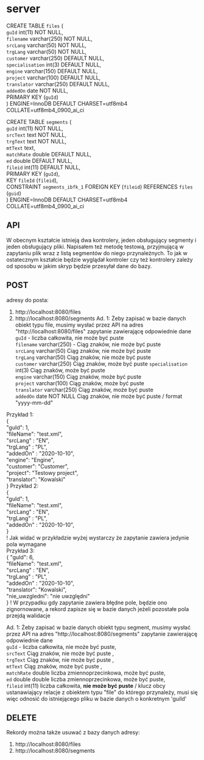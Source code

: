# server


CREATE TABLE `files` (  
  `guId` int(11) NOT NULL,  
  `filename` varchar(250) NOT NULL,  
  `srcLang` varchar(50) NOT NULL,  
  `trgLang` varchar(50) NOT NULL,  
  `customer` varchar(250) DEFAULT NULL,  
  `specialisation` int(3) DEFAULT NULL,  
  `engine` varchar(150) DEFAULT NULL,  
  `project` varchar(100) DEFAULT NULL,  
  `translator` varchar(250) DEFAULT NULL,  
  `addedOn` date NOT NULL,  
  PRIMARY KEY (`guId`)  
) ENGINE=InnoDB DEFAULT CHARSET=utf8mb4 COLLATE=utf8mb4_0900_ai_ci


CREATE TABLE `segments` (  
  `guId` int(11) NOT NULL,  
  `srcText` text NOT NULL,  
  `trgText` text NOT NULL,  
  `mtText` text,  
  `matchRate` double DEFAULT NULL,  
  `ed` double DEFAULT NULL,  
  `fileid` int(11) DEFAULT NULL,  
  PRIMARY KEY (`guId`),  
  KEY `fileId` (`fileid`),  
  CONSTRAINT `segments_ibfk_1` FOREIGN KEY (`fileid`) REFERENCES `files` (`guid`)  
) ENGINE=InnoDB DEFAULT CHARSET=utf8mb4 COLLATE=utf8mb4_0900_ai_ci

##  API
W obecnym kształcie istnieją dwa kontrolery, jeden obsługujący segmenty i jeden obsługujący pliki. Napisałem też metodę testową, przyjmującą w zapytaniu plik wraz z listą segmentów do niego przynależnych. To jak w ostatecznym kształcie będzie wyglądał kontroler czy też kontrolery zależy od sposobu w jakim skryp będzie przesyłał dane do bazy.

##  POST
adresy do posta:
1. http://localhost:8080/files
2. http://localhost:8080/segments
Ad. 1: Żeby zapisać w bazie danych obiekt typu file, musimy wysłać przez API na adres "http://localhost:8080/files" zapytanie zawierającę odpowiednie dane
  `guId` - liczba całkowita, nie może być puste  
  `filename` varchar(250) - Ciąg znaków, nie może być puste  
  `srcLang` varchar(50) Ciąg znaków, nie może być puste   
  `trgLang` varchar(50) Ciąg znaków, nie może być puste  
  `customer` varchar(250) Ciąg znaków, może być puste 
  `specialisation` int(3) Ciąg znaków, może być puste   
  `engine` varchar(150) Ciąg znaków, może być puste   
  `project` varchar(100) Ciąg znaków, może być puste   
  `translator` varchar(250) Ciąg znaków, może być puste  
  `addedOn` date NOT NULL Ciąg znaków, nie może być puste / format "yyyy-mm-dd"  
  
Przykład 1:  
{  
    "guId": 1,  
    "fileName": "test.xml",  
    "srcLang" : "EN",  
    "trgLang" : "PL",  
    "addedOn" : "2020-10-10",  
    "engine": "Engine",  
    "customer": "Customer",  
    "project": "Testowy project",  
    "translator": "Kowalski"  
}
Przykład 2:  
{  
    "guId": 1,  
    "fileName": "test.xml",  
    "srcLang" : "EN",  
    "trgLang" : "PL",  
    "addedOn" : "2020-10-10",  
}  
! Jak widać w przykładzie wyżej wystarczy że zapytanie zawiera jedynie pola wymagane  
Przykład 3:  
{
    "guId": 6,  
    "fileName": "test.xml",  
    "srcLang" : "EN",  
    "trgLang" : "PL",  
    "addedOn" : "2020-10-10",  
    "translator": "Kowalski",  
    "nie_uwzgledni": "nie uwzględni"  
}
! W przypadku gdy zapytanie zawiera błędne pole, będzie ono zignornowane, a rekord zapisze się w bazie danych jeżeli pozostałe pola przejdą walidacje  

Ad. 1: Żeby zapisać w bazie danych obiekt typu segment, musimy wysłać przez API na adres "http://localhost:8080/segments" zapytanie zawierającę odpowiednie dane  
  `guId` - liczba całkowita, nie może być puste,   
  `srcText` Ciąg znaków, nie może być puste ,  
  `trgText` Ciąg znaków, nie może być puste ,  
  `mtText` Ciąg znaków, może być puste ,  
  `matchRate` double liczba zmiennoprzecinkowa, może być puste,  
  `ed` double double liczba zmiennoprzecinkowa, może być puste,  
  `fileid` int(11)  liczba całkowita, <b>nie może być puste</b> / klucz obcy ustanawiający relacje z obiektem typu "file" do którego przynależy, musi się więc odnosić do istniejącego pliku w bazie danych o konkretnym 'guiId' 

##  DELETE
Rekordy można także usuwać z bazy danych
adresy:
1. http://localhost:8080/files
2. http://localhost:8080/segments





